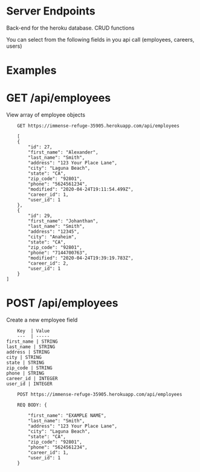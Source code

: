 # Server Endpoints

Back-end for the heroku database. CRUD functions

You can select from the following fields in you api call
(employees, careers, users)

# Examples

# GET /api/employees

View array of employee objects

``` 
    GET https://immense-refuge-35905.herokuapp.com/api/employees
    
    [
    {
        "id": 27,
        "first_name": "Alexander",
        "last_name": "Smith",
        "address": "123 Your Place Lane",
        "city": "Laguna Beach",
        "state": "CA",
        "zip_code": "92801",
        "phone": "5624561234",
        "modified": "2020-04-24T19:11:54.499Z",
        "career_id": 1,
        "user_id": 1
    },
    {
        "id": 29,
        "first_name": "Johanthan",
        "last_name": "Smith",
        "address": "12345",
        "city": "Anaheim",
        "state": "CA",
        "zip_code": "92801",
        "phone": "7144700763",
        "modified": "2020-04-24T19:39:19.783Z",
        "career_id": 2,
        "user_id": 1
    }
]

```
# POST /api/employees

Create a new employee field 

        Key  | Value
        ---  | -----
    first_name | STRING
    last_name | STRING
    address | STRING
    city | STRING
    state | STRING
    zip_code | STRING
    phone | STRING
    career_id | INTEGER
    user_id | INTEGER

```
    POST https://immense-refuge-35905.herokuapp.com/api/employees

    REQ BODY: {
       
        "first_name": "EXAMPLE NAME",
        "last_name": "Smith",
        "address": "123 Your Place Lane",
        "city": "Laguna Beach",
        "state": "CA",
        "zip_code": "92801",
        "phone": "5624561234",
        "career_id": 1,
        "user_id": 1
    }

```



